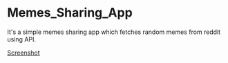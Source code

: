 # Memes_Sharing_App
It's a simple memes sharing app which fetches random memes from reddit using API.

[Screenshot](screenshot1.png)
